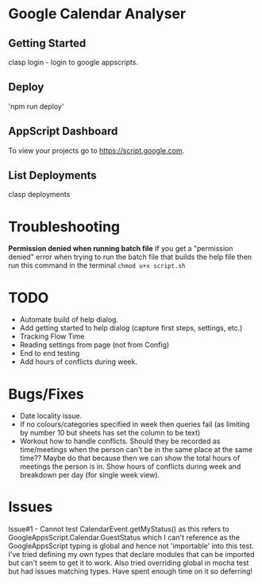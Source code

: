 # Google Calendar Analyser

## Getting Started

clasp login - login to google appscripts.

## Deploy

'npm run deploy'

## AppScript Dashboard

To view your projects go to https://script.google.com.

## List Deployments

clasp deployments

# Troubleshooting

**Permission denied when running batch file**
If you get a "permission denied" error when trying to run the batch file that builds the help file then run this command in the terminal `chmod u+x script.sh`

# TODO

- Automate build of help dialog.
- Add getting started to help dialog (capture first steps, settings, etc.)
- Tracking Flow Time
- Reading settings from page (not from Config)
- End to end testing
- Add hours of conflicts during week.

# Bugs/Fixes

- Date locality issue.
- If no colours/categories specified in week then queries fail (as limiting by number 10 but sheets has set the column to be text)
- Workout how to handle conflicts.  Should they be recorded as time/meetings when the person can't be in the same place at the same time?? Maybe do that because then we can show the total hours of meetings the person is in.  Show hours of conflicts during week and breakdown per day (for single week view).

# Issues

Issue#1 - Cannot test CalendarEvent.getMyStatus() as this refers to GoogleAppsScript.Calendar.GuestStatus which I can't reference as the
GoogleAppsScript typing is global and hence not 'importable' into this test. I've tried defining my own types that declare
modules that can be imported but can't seem to get it to work. Also tried overriding global in mocha test but had issues
matching types. Have spent enough time on it so deferring!
